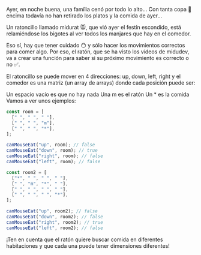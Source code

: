 Ayer, en noche buena, una família cenó por todo lo alto... Con tanta copa 🍾 encima todavía no han retirado los platos y la comida de ayer...

Un ratoncillo llamado midurat 🐭, que vió ayer el festín escondido, está relamiéndose los bigotes al ver todos los manjares que hay en el comedor.

Eso sí, hay que tener cuidado 😶 y sólo hacer los movimientos correctos para comer algo. Por eso, el ratón, que se ha visto los vídeos de midudev, va a crear una función para saber si su próximo movimiento es correcto o no ✅.

El ratoncillo se puede mover en 4 direcciones: up, down, left, right y el comedor es una matriz (un array de arrays) donde cada posición puede ser:

Un espacio vacío es que no hay nada
Una m es el ratón
Un \* es la comida
Vamos a ver unos ejemplos:

```js
const room = [
  [" ", " ", " "],
  [" ", " ", "m"],
  [" ", " ", "*"],
];

canMouseEat("up", room); // false
canMouseEat("down", room); // true
canMouseEat("right", room); // false
canMouseEat("left", room); // false

const room2 = [
  ["*", " ", " ", " "],
  [" ", "m", "*", " "],
  [" ", " ", " ", " "],
  [" ", " ", " ", "*"],
];

canMouseEat("up", room2); // false
canMouseEat("down", room2); // false
canMouseEat("right", room2); // true
canMouseEat("left", room2); // false
```

¡Ten en cuenta que el ratón quiere buscar comida en diferentes habitaciones y que cada una puede tener dimensiones diferentes!
